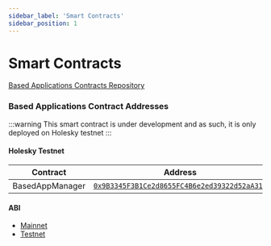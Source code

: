 ```yaml
---
sidebar_label: 'Smart Contracts'
sidebar_position: 1
---
```


# Smart Contracts

[Based Applications Contracts Repository](https://github.com/ssvlabs/based-applications)

### Based Applications Contract Addresses

:::warning
This smart contract is under development and as such, it is only deployed on Holesky testnet
:::


#### Holesky Testnet
<!-- TODO missing deployment address -->
| Contract        | Address                                                                                                      |
|-----------------|-------------------------------------------------------------------------------------------------------------|
| BasedAppManager       | [`0x9B3345F3B1Ce2d8655FC4B6e2ed39322d52aA317`](https://holesky.etherscan.io/address/0x9B3345F3B1Ce2d8655FC4B6e2ed39322d52aA317) |


#### ABI

<!-- TODO missing ABI -->
* [Mainnet](https://github.com/ssvlabs/based-applications/tree/contract-abi/docs/mainnet/v1.1.0/abi)
* [Testnet](https://github.com/ssvlabs/based-applications/tree/contract-abi/docs/testnet/v1.1.0/abi)
